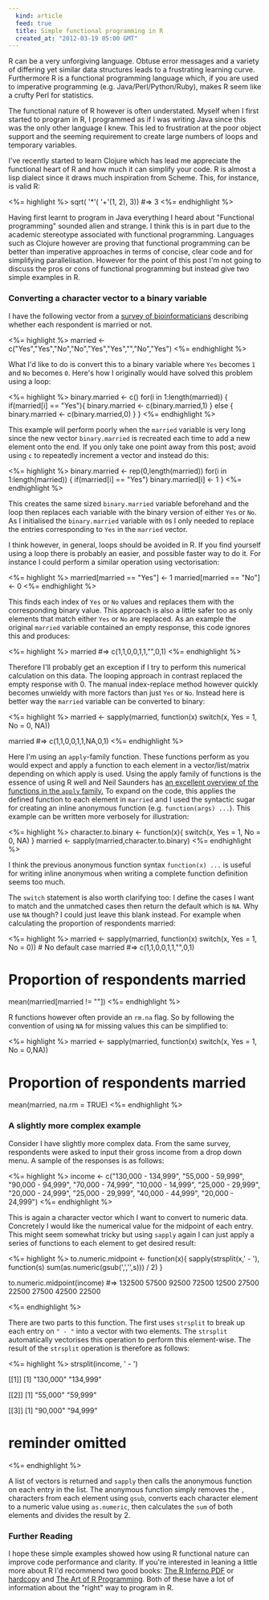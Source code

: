 ```yaml
---
  kind: article
  feed: true
  title: Simple functional programming in R
  created_at: "2012-03-19 05:00 GMT"
---
```


R can be a very unforgiving language. Obtuse error messages and a variety of 
differing yet similar data structures leads to a frustrating learning curve. 
Furthermore R is a functional programming language which, if you are used to 
imperative programming (e.g. Java/Perl/Python/Ruby), makes R seem like a crufty 
Perl for statistics.

The functional nature of R however is often understated. Myself when I first 
started to program in R, I programmed as if I was writing Java since this was 
the only other language I knew. This led to frustration at the poor object 
support and the seeming requirement to create large numbers of loops and 
temporary variables.

I've recently started to learn Clojure which has lead me appreciate the 
functional heart of R and how much it can simplify your code. R is almost a 
lisp dialect since it draws much inspiration from Scheme. This, for instance, 
is valid R:

<%= highlight %>
    sqrt(
      '*'(
        '+'(1, 2),
        3))
    #=> 3
<%= endhighlight %>


Having first learnt to program in Java everything I heard about "Functional 
programming" sounded alien and strange. I think this is in part due to the 
academic stereotype associated with functional programming. Languages such as 
Clojure however are proving that functional programming can be better than 
imperative approaches in terms of concise, clear code and for simplifying 
parallelisation. However for the point of this post I'm not going to discuss 
the pros or cons of functional programming but instead give two simple examples 
in R.

### Converting a character vector to a binary variable

I have the following vector from a [survey of bioinformaticians][survey] 
describing whether each respondent is married or not.

<%= highlight %>
married <- c("Yes","Yes","No","No","Yes","Yes","","No","Yes")
<%= endhighlight %>

What I'd like to do is convert this to a binary variable where `Yes` becomes 
`1` and `No` becomes `0`. Here's how I originally would have solved this 
problem using a loop:

<%= highlight %>
binary.married <- c()
for(i in 1:length(married)) {
  if(married[i] == "Yes"){
    binary.married <- c(binary.married,1)
  } else {
    binary.married <- c(binary.married,0)
  }
}
<%= endhighlight %>

This example will perform poorly when the `married` variable is very long since 
the new vector `binary.married` is recreated each time to add a new element 
onto the end. If you only take one point away from this post; avoid using `c` 
to repeatedly increment a vector and instead do this:

<%= highlight %>
binary.married <- rep(0,length(married))
for(i in 1:length(married)) {
  if(married[i] == "Yes") binary.married[i] <- 1
}
<%= endhighlight %>

This creates the same sized `binary.married` variable beforehand and the loop 
then replaces each variable with the binary version of either `Yes` or `No`. As 
I initialised the `binary.married` variable with `0`s I only needed to replace 
the entries corresponding to `Yes` in the `married` vector.

I think however, in general, loops should be avoided in R. If you find yourself 
using a loop there is probably an easier, and possible faster way to do it. For 
instance I could perform a similar operation using vectorisation:

<%= highlight %>
married[married == "Yes"] <- 1
married[married == "No"]  <- 0
<%= endhighlight %>

This finds each index of `Yes` or `No` values and replaces them with the 
corresponding binary value. This approach is also a little safer too as only 
elements that match either `Yes` or `No` are replaced. As an example the 
original `married` variable contained an empty response, this code ignores this 
and produces:

<%= highlight %>
married #=> c(1,1,0,0,1,1,"",0,1)
<%= endhighlight %>

Therefore I'll probably get an exception if I try to perform this numerical 
calculation on this data. The looping approach in contrast replaced the empty 
response with 0. The manual index-replace method however quickly becomes 
unwieldy with more factors than just `Yes` or `No`. Instead here is better way 
the `married` variable can be converted to binary:

<%= highlight %>
married <- sapply(married,
                  function(x) switch(x, Yes = 1, No = 0, NA))

married #=> c(1,1,0,0,1,1,NA,0,1)
<%= endhighlight %>

Here I'm using an `apply`-family function. These functions perform as you would 
expect and apply a function to each element in a vector/list/matrix depending 
on which apply is used. Using the apply family of functions is the essence of 
using R well and Neil Saunders has [an excellent overview of the functions in 
the `apply` family.][neil] To expand on the code, this applies the defined 
function to each element in `married` and I used the syntactic sugar for 
creating an inline anonymous function (e.g. `function(args) ...`). This example 
can be written more verbosely for illustration:

<%= highlight %>
character.to.binary <- function(x){
  switch(x,
    Yes = 1,
    No  = 0,
    NA)
}
married <- sapply(married,character.to.binary)
<%= endhighlight %>

I think the previous anonymous function syntax `function(x) ...` is useful for 
writing inline anonymous when writing a complete function definition seems too 
much.

The `switch` statement is also worth clarifying too: I define the cases I want 
to match and the unmatched cases then return the default which is `NA`. Why use 
`NA` though? I could just leave this blank instead. For example when 
calculating the proportion of respondents married:

<%= highlight %>
married <- sapply(married,
                  function(x) switch(x, Yes = 1, No = 0)) # No default case
married #=> c(1,1,0,0,1,1,"",0,1)

# Proportion of respondents married
mean(married[married != ""])
<%= endhighlight %>

R functions however often provide an `rm.na` flag. So by following the 
convention of using `NA` for missing values this can be simplified to:

<%= highlight %>
married <- sapply(married,
                  function(x) switch(x, Yes = 1, No = 0,NA))

# Proportion of respondents married
mean(married, na.rm = TRUE)
<%= endhighlight %>

### A slightly more complex example

Consider I have slightly more complex data. From the same survey, respondents 
were asked to input their gross income from a drop down menu. A sample of the 
responses is as follows:

<%= highlight %>
income <- c("130,000 - 134,999", "55,000 - 59,999", "90,000 - 94,999",
            "70,000 - 74,999",   "10,000 - 14,999", "25,000 - 29,999",
            "20,000 - 24,999",   "25,000 - 29,999", "40,000 - 44,999",
            "20,000 - 24,999")
<%= endhighlight %>

This is again a character vector which I want to convert to numeric data. 
Concretely I would like the numerical value for the midpoint of each entry. 
This might seem somewhat tricky but using `sapply` again I can just apply a 
series of functions to each element to get desired result:

<%= highlight %>
to.numeric.midpoint <- function(x){
  sapply(strsplit(x,' - '),
         function(s) sum(as.numeric(gsub(',','',s))) / 2)
}

to.numeric.midpoint(income)
  #=> 132500  57500  92500  72500  12500  27500  22500  27500  42500  22500

<%= endhighlight %>

There are two parts to this function. The first uses `strsplit` to break up 
each entry on `" - "` into a vector with two elements. The `strsplit` 
automatically vectorises this operation to perform this element-wise. The 
result of the `strsplit` operation is therefore as follows:

<%= highlight %>
strsplit(income, ' - ')

[[1]]
[1] "130,000" "134,999"

[[2]]
[1] "55,000" "59,999"

[[3]]
[1] "90,000" "94,999"

# reminder omitted
<%= endhighlight %>

A list of vectors is returned and `sapply` then calls the anonymous function on 
each entry in the list. The anonymous function simply removes the `,` 
characters from each element using `gsub`, converts each character element to a 
numeric value using `as.numeric`, then calculates the `sum` of both elements 
and divides the result by 2.

### Further Reading

I hope these simple examples showed how using R functional nature can improve 
code performance and clarity. If you're interested in leaning a little more 
about R I'd recommend two good books: [The R Inferno PDF][inferno] or 
[hardcopy][] and [The Art of R Programming][art]. Both of these have a lot of 
information about the "right" way to program in R.

[survey]: http://bioinfsurvey.org
[neil]: http://nsaunders.wordpress.com/2010/08/20/a-brief-introduction-to-apply-in-r/
[inferno]: http://www.burns-stat.com/pages/Tutor/R_inferno.pdf
[hardcopy]: http://www.lulu.com/shop/patrick-burns/the-r-inferno/paperback/product-18809753.html
[art]: http://www.amazon.com/Art-Programming-Statistical-Software-Design/dp/1593273843
